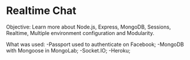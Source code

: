 # Realtime Chat

Objective: 
Learn more about Node.js, Express, MongoDB, Sessions, Realtime, Multiple environment configuration and Modularity.

What was used:
-Passport used to authenticate on Facebook;
-MongoDB with Mongoose in MongoLab;
-Socket.IO;
-Heroku;